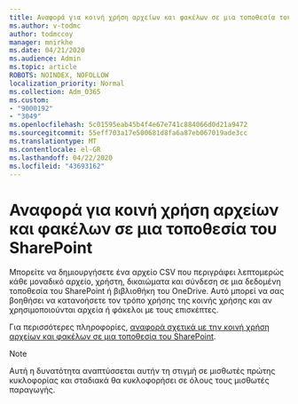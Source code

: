 ```yaml
---
title: Αναφορά για κοινή χρήση αρχείων και φακέλων σε μια τοποθεσία του SharePoint
ms.author: v-todmc
author: todmccoy
manager: mnirkhe
ms.date: 04/21/2020
ms.audience: Admin
ms.topic: article
ROBOTS: NOINDEX, NOFOLLOW
localization_priority: Normal
ms.collection: Adm_O365
ms.custom:
- "9000192"
- "3049"
ms.openlocfilehash: 5c01595eab45b4f4e67e741c884066d0d21a9472
ms.sourcegitcommit: 55eff703a17e500681d8fa6a87eb067019ade3cc
ms.translationtype: MT
ms.contentlocale: el-GR
ms.lasthandoff: 04/22/2020
ms.locfileid: "43693162"
---
```

# <a name="report-on-file-and-folder-sharing-in-a-sharepoint-site"></a>Αναφορά για κοινή χρήση αρχείων και φακέλων σε μια τοποθεσία του SharePoint

Μπορείτε να δημιουργήσετε ένα αρχείο CSV που περιγράφει λεπτομερώς κάθε μοναδικό αρχείο, χρήστη, δικαιώματα και σύνδεση σε μια δεδομένη τοποθεσία του SharePoint ή βιβλιοθήκη του OneDrive. Αυτό μπορεί να σας βοηθήσει να κατανοήσετε τον τρόπο χρήσης της κοινής χρήσης και αν χρησιμοποιούνται αρχεία ή φάκελοι με τους επισκέπτες.

Για περισσότερες πληροφορίες, [αναφορά σχετικά με την κοινή χρήση αρχείων και φακέλων σε μια τοποθεσία του SharePoint](https://docs.microsoft.com/sharepoint/sharing-reports).

> [!NOTE]
> Αυτή η δυνατότητα αναπτύσσεται αυτήν τη στιγμή σε μισθωτές πρώτης κυκλοφορίας και σταδιακά θα κυκλοφορήσει σε όλους τους μισθωτές παραγωγής.